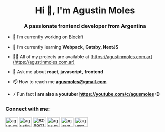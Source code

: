<h1 align="center">Hi 👋, I'm Agustin Moles</h1>
<h3 align="center">A passionate frontend developer from Argentina</h3>

- 🔭 I’m currently working on [Blockfi](https://blockfi.com)

- 🌱 I’m currently learning **Webpack, Gatsby, NextJS**

- 👨‍💻 All of my projects are available at [https://agustinmoles.com.ar](https://agustinmoles.com.ar)

- 💬 Ask me about **react, javascript, frontend**

- 📫 How to reach me **agusmoles@gmail.com**

- ⚡ Fun fact **I am also a youtuber https://youtube.com/c/agusmoles :D**

<h3 align="left">Connect with me:</h3>
<p align="left">
<a href="https://twitter.com/agus_moles" target="blank"><img align="center" src="https://cdn.jsdelivr.net/npm/simple-icons@3.0.1/icons/twitter.svg" alt="agus_moles" height="30" width="40" /></a>
<a href="https://linkedin.com/in/agustín-molés" target="blank"><img align="center" src="https://cdn.jsdelivr.net/npm/simple-icons@3.0.1/icons/linkedin.svg" alt="agustín-molés" height="30" width="40" /></a>
<a href="https://stackoverflow.com/users/8089014" target="blank"><img align="center" src="https://cdn.jsdelivr.net/npm/simple-icons@3.0.1/icons/stackoverflow.svg" alt="8089014" height="30" width="40" /></a>
<a href="https://fb.com/agus.moles" target="blank"><img align="center" src="https://cdn.jsdelivr.net/npm/simple-icons@3.0.1/icons/facebook.svg" alt="agus.moles" height="30" width="40" /></a>
<a href="https://instagram.com/agusmoles_" target="blank"><img align="center" src="https://cdn.jsdelivr.net/npm/simple-icons@3.0.1/icons/instagram.svg" alt="agusmoles_" height="30" width="40" /></a>
<a href="https://www.youtube.com/c/agusmoles" target="blank"><img align="center" src="https://cdn.jsdelivr.net/npm/simple-icons@3.0.1/icons/youtube.svg" alt="agusmoles" height="30" width="40" /></a>
</p>

